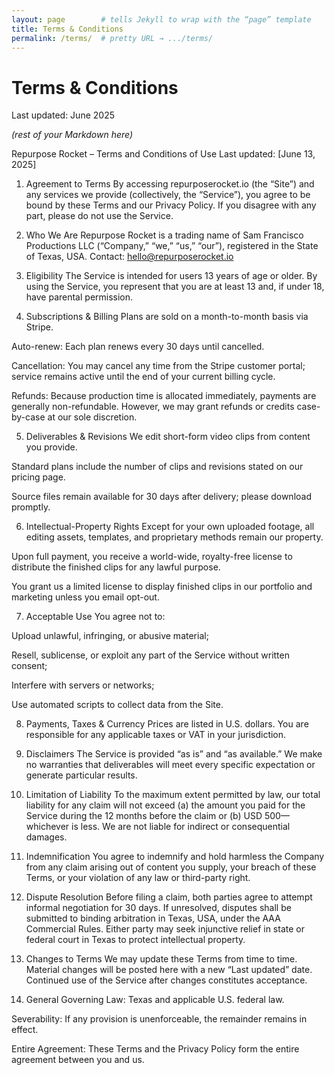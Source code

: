 ```yaml
---
layout: page        # tells Jekyll to wrap with the “page” template
title: Terms & Conditions
permalink: /terms/  # pretty URL → .../terms/
---
```


# Terms & Conditions  

Last updated: June 2025  

*(rest of your Markdown here)*  


Repurpose Rocket – Terms and Conditions of Use
Last updated: [June 13, 2025]

1. Agreement to Terms
By accessing repurposerocket.io (the “Site”) and any services we provide (collectively, the “Service”), you agree to be bound by these Terms and our Privacy Policy. If you disagree with any part, please do not use the Service.

2. Who We Are
Repurpose Rocket is a trading name of Sam Francisco Productions LLC (“Company,” “we,” “us,” “our”), registered in the State of Texas, USA.
Contact: hello@repurposerocket.io

3. Eligibility
The Service is intended for users 13 years of age or older. By using the Service, you represent that you are at least 13 and, if under 18, have parental permission.

4. Subscriptions & Billing
Plans are sold on a month-to-month basis via Stripe.

Auto-renew: Each plan renews every 30 days until cancelled.

Cancellation: You may cancel any time from the Stripe customer portal; service remains active until the end of your current billing cycle.

Refunds: Because production time is allocated immediately, payments are generally non-refundable. However, we may grant refunds or credits case-by-case at our sole discretion.

5. Deliverables & Revisions
We edit short-form video clips from content you provide.

Standard plans include the number of clips and revisions stated on our pricing page.

Source files remain available for 30 days after delivery; please download promptly.

6. Intellectual-Property Rights
Except for your own uploaded footage, all editing assets, templates, and proprietary methods remain our property.

Upon full payment, you receive a world-wide, royalty-free license to distribute the finished clips for any lawful purpose.

You grant us a limited license to display finished clips in our portfolio and marketing unless you email opt-out.

7. Acceptable Use
You agree not to:

Upload unlawful, infringing, or abusive material;

Resell, sublicense, or exploit any part of the Service without written consent;

Interfere with servers or networks;

Use automated scripts to collect data from the Site.

8. Payments, Taxes & Currency
Prices are listed in U.S. dollars. You are responsible for any applicable taxes or VAT in your jurisdiction.

9. Disclaimers
The Service is provided “as is” and “as available.” We make no warranties that deliverables will meet every specific expectation or generate particular results.

10. Limitation of Liability
To the maximum extent permitted by law, our total liability for any claim will not exceed (a) the amount you paid for the Service during the 12 months before the claim or (b) USD 500—whichever is less. We are not liable for indirect or consequential damages.

11. Indemnification
You agree to indemnify and hold harmless the Company from any claim arising out of content you supply, your breach of these Terms, or your violation of any law or third-party right.

12. Dispute Resolution
Before filing a claim, both parties agree to attempt informal negotiation for 30 days. If unresolved, disputes shall be submitted to binding arbitration in Texas, USA, under the AAA Commercial Rules. Either party may seek injunctive relief in state or federal court in Texas to protect intellectual property.

13. Changes to Terms
We may update these Terms from time to time. Material changes will be posted here with a new “Last updated” date. Continued use of the Service after changes constitutes acceptance.

14. General
Governing Law: Texas and applicable U.S. federal law.

Severability: If any provision is unenforceable, the remainder remains in effect.

Entire Agreement: These Terms and the Privacy Policy form the entire agreement between you and us.
